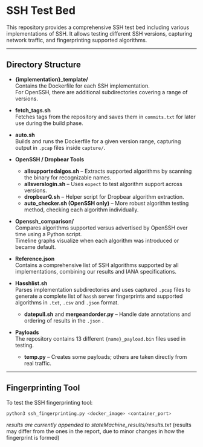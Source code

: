 # SSH Test Bed

This repository provides a comprehensive SSH test bed including various implementations of SSH. It allows testing different SSH versions, capturing network traffic, and fingerprinting supported algorithms.

---

## Directory Structure

- **{implementation}_template/**  
  Contains the Dockerfile for each SSH implementation.  
  For OpenSSH, there are additional subdirectories covering a range of versions.

- **fetch_tags.sh**  
  Fetches tags from the repository and saves them in `commits.txt` for later use during the build phase.

- **auto.sh**  
  Builds and runs the Dockerfile for a given version range, capturing output in `.pcap` files inside `capture/`.

- **OpenSSH / Dropbear Tools**  
  - **allsupportedalgos.sh** – Extracts supported algorithms by scanning the binary for recognizable names.  
  - **allsverslogin.sh** – Uses `expect` to test algorithm support across versions.  
  - **dropbearQ.sh** – Helper script for Dropbear algorithm extraction.  
  - **auto_checker.sh (OpenSSH only)** – More robust algorithm testing method, checking each algorithm individually.

- **Openssh_comparison/**  
  Compares algorithms supported versus advertised by OpenSSH over time using a Python script.  
  Timeline graphs visualize when each algorithm was introduced or became default.

- **Reference.json**  
  Contains a comprehensive list of SSH algorithms supported by all implementations, combining our results and IANA specifications.

- **Hasshlist.sh**  
  Parses implementation subdirectories and uses captured `.pcap` files to generate a complete list of `hassh` server fingerprints and supported algorithms in `.txt`, `.csv` and `.json` format.  
  - **datepull.sh** and **mergeandorder.py** – Handle date annotations and ordering of results in the `.json` .

- **Payloads**  
  The repository contains 13 different `{name}_payload.bin` files used in testing.  
  - **temp.py** – Creates some payloads; others are taken directly from real traffic.

---

## Fingerprinting Tool

To test the SSH fingerprinting tool:

```bash
python3 ssh_fingerprinting.py <docker_image> <container_port>
```
*results are currently appended to stateMachine_results/results.txt*
(results may differ from the ones in the report, due to minor changes in how the fingerprint is formed)
